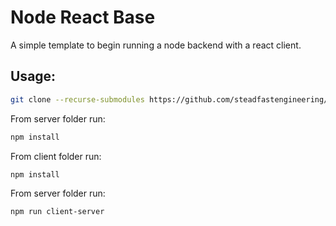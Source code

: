 
# Node React Base
A simple template to begin running a node backend with a react client.  

## Usage:

```bash
git clone --recurse-submodules https://github.com/steadfastengineering/node_react_base.git
```

From server folder run:
```bash
npm install 
```
From client folder run:
```bash
npm install
```
From server folder run:
```bash
npm run client-server
```

